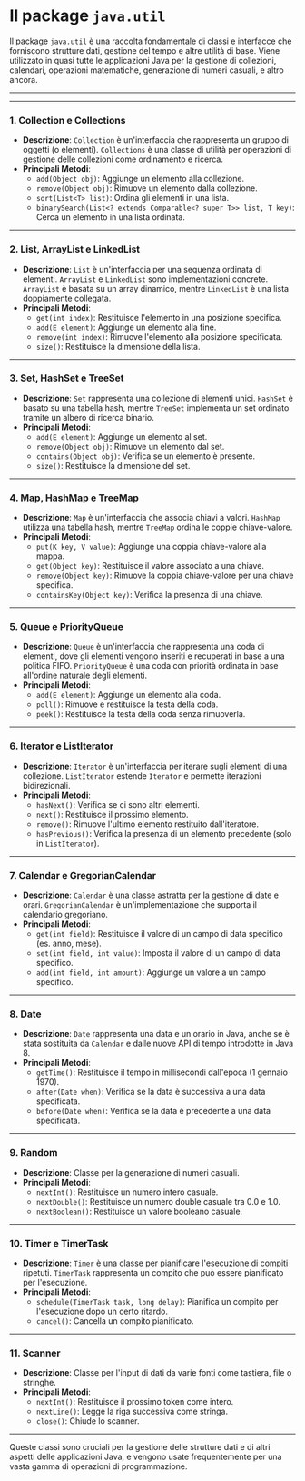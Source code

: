 # Il package `java.util`

Il package `java.util` è una raccolta fondamentale di classi e interfacce che forniscono strutture dati, gestione del tempo e altre utilità di base. Viene utilizzato in quasi tutte le applicazioni Java per la gestione di collezioni, calendari, operazioni matematiche, generazione di numeri casuali, e altro ancora.

---

---

### 1. **Collection** e **Collections**

- **Descrizione**: `Collection` è un'interfaccia che rappresenta un gruppo di oggetti (o elementi). `Collections` è una classe di utilità per operazioni di gestione delle collezioni come ordinamento e ricerca.
- **Principali Metodi**:
  - `add(Object obj)`: Aggiunge un elemento alla collezione.
  - `remove(Object obj)`: Rimuove un elemento dalla collezione.
  - `sort(List<T> list)`: Ordina gli elementi in una lista.
  - `binarySearch(List<? extends Comparable<? super T>> list, T key)`: Cerca un elemento in una lista ordinata.

---

### 2. **List**, **ArrayList** e **LinkedList**

- **Descrizione**: `List` è un'interfaccia per una sequenza ordinata di elementi. `ArrayList` e `LinkedList` sono implementazioni concrete. `ArrayList` è basata su un array dinamico, mentre `LinkedList` è una lista doppiamente collegata.
- **Principali Metodi**:
  - `get(int index)`: Restituisce l'elemento in una posizione specifica.
  - `add(E element)`: Aggiunge un elemento alla fine.
  - `remove(int index)`: Rimuove l'elemento alla posizione specificata.
  - `size()`: Restituisce la dimensione della lista.

---

### 3. **Set**, **HashSet** e **TreeSet**

- **Descrizione**: `Set` rappresenta una collezione di elementi unici. `HashSet` è basato su una tabella hash, mentre `TreeSet` implementa un set ordinato tramite un albero di ricerca binario.
- **Principali Metodi**:
  - `add(E element)`: Aggiunge un elemento al set.
  - `remove(Object obj)`: Rimuove un elemento dal set.
  - `contains(Object obj)`: Verifica se un elemento è presente.
  - `size()`: Restituisce la dimensione del set.

---

### 4. **Map**, **HashMap** e **TreeMap**

- **Descrizione**: `Map` è un'interfaccia che associa chiavi a valori. `HashMap` utilizza una tabella hash, mentre `TreeMap` ordina le coppie chiave-valore.
- **Principali Metodi**:
  - `put(K key, V value)`: Aggiunge una coppia chiave-valore alla mappa.
  - `get(Object key)`: Restituisce il valore associato a una chiave.
  - `remove(Object key)`: Rimuove la coppia chiave-valore per una chiave specifica.
  - `containsKey(Object key)`: Verifica la presenza di una chiave.

---

### 5. **Queue** e **PriorityQueue**

- **Descrizione**: `Queue` è un'interfaccia che rappresenta una coda di elementi, dove gli elementi vengono inseriti e recuperati in base a una politica FIFO. `PriorityQueue` è una coda con priorità ordinata in base all'ordine naturale degli elementi.
- **Principali Metodi**:
  - `add(E element)`: Aggiunge un elemento alla coda.
  - `poll()`: Rimuove e restituisce la testa della coda.
  - `peek()`: Restituisce la testa della coda senza rimuoverla.

---

### 6. **Iterator** e **ListIterator**

- **Descrizione**: `Iterator` è un'interfaccia per iterare sugli elementi di una collezione. `ListIterator` estende `Iterator` e permette iterazioni bidirezionali.
- **Principali Metodi**:
  - `hasNext()`: Verifica se ci sono altri elementi.
  - `next()`: Restituisce il prossimo elemento.
  - `remove()`: Rimuove l'ultimo elemento restituito dall'iteratore.
  - `hasPrevious()`: Verifica la presenza di un elemento precedente (solo in `ListIterator`).

---

### 7. **Calendar** e **GregorianCalendar**

- **Descrizione**: `Calendar` è una classe astratta per la gestione di date e orari. `GregorianCalendar` è un'implementazione che supporta il calendario gregoriano.
- **Principali Metodi**:
  - `get(int field)`: Restituisce il valore di un campo di data specifico (es. anno, mese).
  - `set(int field, int value)`: Imposta il valore di un campo di data specifico.
  - `add(int field, int amount)`: Aggiunge un valore a un campo specifico.

---

### 8. **Date**

- **Descrizione**: `Date` rappresenta una data e un orario in Java, anche se è stata sostituita da `Calendar` e dalle nuove API di tempo introdotte in Java 8.
- **Principali Metodi**:
  - `getTime()`: Restituisce il tempo in millisecondi dall'epoca (1 gennaio 1970).
  - `after(Date when)`: Verifica se la data è successiva a una data specificata.
  - `before(Date when)`: Verifica se la data è precedente a una data specificata.

---

### 9. **Random**

- **Descrizione**: Classe per la generazione di numeri casuali.
- **Principali Metodi**:
  - `nextInt()`: Restituisce un numero intero casuale.
  - `nextDouble()`: Restituisce un numero double casuale tra 0.0 e 1.0.
  - `nextBoolean()`: Restituisce un valore booleano casuale.

---

### 10. **Timer** e **TimerTask**

- **Descrizione**: `Timer` è una classe per pianificare l'esecuzione di compiti ripetuti. `TimerTask` rappresenta un compito che può essere pianificato per l'esecuzione.
- **Principali Metodi**:
  - `schedule(TimerTask task, long delay)`: Pianifica un compito per l'esecuzione dopo un certo ritardo.
  - `cancel()`: Cancella un compito pianificato.

---

### 11. **Scanner**

- **Descrizione**: Classe per l'input di dati da varie fonti come tastiera, file o stringhe.
- **Principali Metodi**:
  - `nextInt()`: Restituisce il prossimo token come intero.
  - `nextLine()`: Legge la riga successiva come stringa.
  - `close()`: Chiude lo scanner.

---

Queste classi sono cruciali per la gestione delle strutture dati e di altri aspetti delle applicazioni Java, e vengono usate frequentemente per una vasta gamma di operazioni di programmazione.
